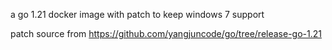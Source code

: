 a go 1.21 docker image with patch to keep windows 7 support

patch source from https://github.com/yangjuncode/go/tree/release-go-1.21